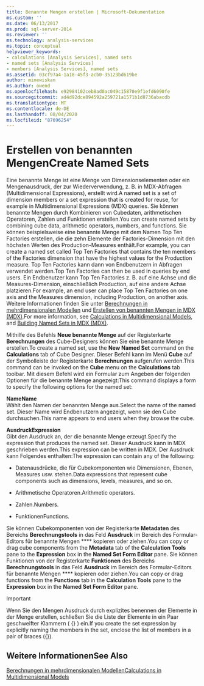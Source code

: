 ```yaml
---
title: Benannte Mengen erstellen | Microsoft-Dokumentation
ms.custom: ''
ms.date: 06/13/2017
ms.prod: sql-server-2014
ms.reviewer: ''
ms.technology: analysis-services
ms.topic: conceptual
helpviewer_keywords:
- calculations [Analysis Services], named sets
- named sets [Analysis Services]
- members [Analysis Services], named sets
ms.assetid: 03cf97a4-1a18-45f3-acb0-35123bd619be
author: minewiskan
ms.author: owend
ms.openlocfilehash: e92984102ceb8ad0ac049c15870e9f1efd6090fe
ms.sourcegitcommit: ad4d92dce894592a259721a1571b1d8736abacdb
ms.translationtype: MT
ms.contentlocale: de-DE
ms.lasthandoff: 08/04/2020
ms.locfileid: "87696254"
---
```

# <a name="create-named-sets"></a><span data-ttu-id="d2175-102">Erstellen von benannten Mengen</span><span class="sxs-lookup"><span data-stu-id="d2175-102">Create Named Sets</span></span>
  <span data-ttu-id="d2175-103">Eine benannte Menge ist eine Menge von Dimensionselementen oder ein Mengenausdruck, der zur Wiederverwendung, z. B. in MDX-Abfragen (Multidimensional Expressions), erstellt wird.</span><span class="sxs-lookup"><span data-stu-id="d2175-103">A named set is a set of dimension members or a set expression that is created for reuse, for example in Multidimensional Expressions (MDX) queries.</span></span> <span data-ttu-id="d2175-104">Sie können benannte Mengen durch Kombinieren von Cubedaten, arithmetischen Operatoren, Zahlen und Funktionen erstellen.</span><span class="sxs-lookup"><span data-stu-id="d2175-104">You can create named sets by combining cube data, arithmetic operators, numbers, and functions.</span></span> <span data-ttu-id="d2175-105">Sie können beispielsweise eine benannte Menge mit dem Namen Top Ten Factories erstellen, die die zehn Elemente der Factories-Dimension mit den höchsten Werten des Production-Measures enthält.</span><span class="sxs-lookup"><span data-stu-id="d2175-105">For example, you can create a named set called Top Ten Factories that contains the ten members of the Factories dimension that have the highest values for the Production measure.</span></span> <span data-ttu-id="d2175-106">Top Ten Factories kann dann von Endbenutzern in Abfragen verwendet werden.</span><span class="sxs-lookup"><span data-stu-id="d2175-106">Top Ten Factories can then be used in queries by end users.</span></span> <span data-ttu-id="d2175-107">Ein Endbenutzer kann Top Ten Factories z. B. auf eine Achse und die Measures-Dimension, einschließlich Production, auf eine andere Achse platzieren.</span><span class="sxs-lookup"><span data-stu-id="d2175-107">For example, an end user can place Top Ten Factories on one axis and the Measures dimension, including Production, on another axis.</span></span> <span data-ttu-id="d2175-108">Weitere Informationen finden Sie unter [Berechnungen in mehrdimensionalen Modellen](calculations-in-multidimensional-models.md) und [Erstellen von benannten Mengen in MDX &#40;MDX&#41;](mdx/mdx-named-sets-building-named-sets.md).</span><span class="sxs-lookup"><span data-stu-id="d2175-108">For more information, see [Calculations in Multidimensional Models](calculations-in-multidimensional-models.md), and [Building Named Sets in MDX &#40;MDX&#41;](mdx/mdx-named-sets-building-named-sets.md).</span></span>  
  
 <span data-ttu-id="d2175-109">Mithilfe des Befehls **Neue benannte Menge** auf der Registerkarte **Berechnungen** des Cube-Designers können Sie eine benannte Menge erstellen.</span><span class="sxs-lookup"><span data-stu-id="d2175-109">To create a named set, use the **New Named Set** command on the **Calculations** tab of Cube Designer.</span></span> <span data-ttu-id="d2175-110">Dieser Befehl kann im Menü **Cube** auf der Symbolleiste der Registerkarte **Berechnungen** aufgerufen werden.</span><span class="sxs-lookup"><span data-stu-id="d2175-110">This command can be invoked on the **Cube** menu on the **Calculations** tab toolbar.</span></span> <span data-ttu-id="d2175-111">Mit diesem Befehl wird ein Formular zum Angeben der folgenden Optionen für die benannte Menge angezeigt:</span><span class="sxs-lookup"><span data-stu-id="d2175-111">This command displays a form to specify the following options for the named set:</span></span>  
  
 <span data-ttu-id="d2175-112">**Name**</span><span class="sxs-lookup"><span data-stu-id="d2175-112">**Name**</span></span>  
 <span data-ttu-id="d2175-113">Wählt den Namen der benannten Menge aus.</span><span class="sxs-lookup"><span data-stu-id="d2175-113">Select the name of the named set.</span></span> <span data-ttu-id="d2175-114">Dieser Name wird Endbenutzern angezeigt, wenn sie den Cube durchsuchen.</span><span class="sxs-lookup"><span data-stu-id="d2175-114">This name appears to end users when they browse the cube.</span></span>  
  
 <span data-ttu-id="d2175-115">**Ausdruck**</span><span class="sxs-lookup"><span data-stu-id="d2175-115">**Expression**</span></span>  
 <span data-ttu-id="d2175-116">Gibt den Ausdruck an, der die benannte Menge erzeugt.</span><span class="sxs-lookup"><span data-stu-id="d2175-116">Specify the expression that produces the named set.</span></span> <span data-ttu-id="d2175-117">Dieser Ausdruck kann in MDX geschrieben werden.</span><span class="sxs-lookup"><span data-stu-id="d2175-117">This expression can be written in MDX.</span></span> <span data-ttu-id="d2175-118">Der Ausdruck kann Folgendes enthalten:</span><span class="sxs-lookup"><span data-stu-id="d2175-118">The expression can contain any of the following:</span></span>  
  
-   <span data-ttu-id="d2175-119">Datenausdrücke, die für Cubekomponenten wie Dimensionen, Ebenen, Measures usw. stehen.</span><span class="sxs-lookup"><span data-stu-id="d2175-119">Data expressions that represent cube components such as dimensions, levels, measures, and so on.</span></span>  
  
-   <span data-ttu-id="d2175-120">Arithmetische Operatoren.</span><span class="sxs-lookup"><span data-stu-id="d2175-120">Arithmetic operators.</span></span>  
  
-   <span data-ttu-id="d2175-121">Zahlen.</span><span class="sxs-lookup"><span data-stu-id="d2175-121">Numbers.</span></span>  
  
-   <span data-ttu-id="d2175-122">Funktionen</span><span class="sxs-lookup"><span data-stu-id="d2175-122">Functions.</span></span>  
  
 <span data-ttu-id="d2175-123">Sie können Cubekomponenten von der Registerkarte **Metadaten** des Bereichs **Berechnungstools** in das Feld **Ausdruck** im Bereich des Formular-Editors für benannte Mengen \*\*\*\* kopieren oder ziehen.</span><span class="sxs-lookup"><span data-stu-id="d2175-123">You can copy or drag cube components from the **Metadata** tab of the **Calculation Tools** pane to the **Expression** box in the **Named Set Form Editor** pane.</span></span> <span data-ttu-id="d2175-124">Sie können Funktionen von der Registerkarte **Funktionen** des Bereichs **Berechnungstools** in das Feld **Ausdruck** im Bereich des Formular-Editors für benannte Mengen \*\*\*\* kopieren oder ziehen.</span><span class="sxs-lookup"><span data-stu-id="d2175-124">You can copy or drag functions from the **Functions** tab in the **Calculation Tools** pane to the **Expression** box in the **Named Set Form Editor** pane.</span></span>  
  
> [!IMPORTANT]  
>  <span data-ttu-id="d2175-125">Wenn Sie den Mengen Ausdruck durch explizites benennen der Elemente in der Menge erstellen, schließen Sie die Liste der Elemente in ein Paar geschweifter Klammern ( {} ) ein.</span><span class="sxs-lookup"><span data-stu-id="d2175-125">If you create the set expression by explicitly naming the members in the set, enclose the list of members in a pair of braces ({}).</span></span>  
  
## <a name="see-also"></a><span data-ttu-id="d2175-126">Weitere Informationen</span><span class="sxs-lookup"><span data-stu-id="d2175-126">See Also</span></span>  
 [<span data-ttu-id="d2175-127">Berechnungen in mehrdimensionalen Modellen</span><span class="sxs-lookup"><span data-stu-id="d2175-127">Calculations in Multidimensional Models</span></span>](calculations-in-multidimensional-models.md)  
  
  
